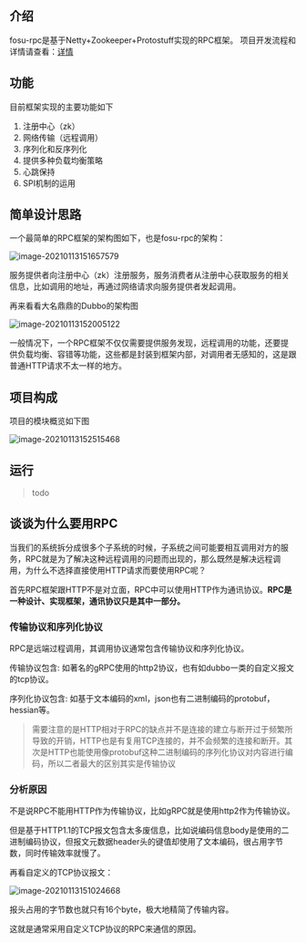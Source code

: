 ## 介绍

fosu-rpc是基于Netty+Zookeeper+Protostuff实现的RPC框架。
项目开发流程和详情请查看：[详情](https://github.com/ChaoAbner/fosu-rpc/tree/master/docs)

## 功能

目前框架实现的主要功能如下

1. 注册中心（zk）
2. 网络传输（远程调用）
3. 序列化和反序列化
4. 提供多种负载均衡策略
5. 心跳保持
6. SPI机制的运用

## 简单设计思路

一个最简单的RPC框架的架构图如下，也是fosu-rpc的架构：

![image-20210113151657579](http://img.fosuchao.com/image-20210113151657579.png)

服务提供者向注册中心（zk）注册服务，服务消费者从注册中心获取服务的相关信息，比如调用的地址，再通过网络请求向服务提供者发起调用。

再来看看大名鼎鼎的Dubbo的架构图

![image-20210113152005122](http://img.fosuchao.com/image-20210113152005122.png)

一般情况下，一个RPC框架不仅仅需要提供服务发现，远程调用的功能，还要提供负载均衡、容错等功能，这些都是封装到框架内部，对调用者无感知的，这是跟普通HTTP请求不太一样的地方。

## 项目构成

项目的模块概览如下图

![image-20210113152515468](http://img.fosuchao.com/image-20210113152515468.png)

## 运行

>  todo

## 谈谈为什么要用RPC

当我们的系统拆分成很多个子系统的时候，子系统之间可能要相互调用对方的服务，RPC就是为了解决这种远程调用的问题而出现的，那么既然是解决远程调用，为什么不选择直接使用HTTP请求而要使用RPC呢？

首先RPC框架跟HTTP不是对立面，RPC中可以使用HTTP作为通讯协议。**RPC是一种设计、实现框架，通讯协议只是其中一部分。**

### 传输协议和序列化协议

RPC是远端过程调用，其调用协议通常包含传输协议和序列化协议。

传输协议包含: 如著名的gRPC使用的http2协议，也有如dubbo一类的自定义报文的tcp协议。

序列化协议包含: 如基于文本编码的xml，json也有二进制编码的protobuf，hessian等。

> 需要注意的是HTTP相对于RPC的缺点并不是连接的建立与断开过于频繁所导致的开销，HTTP也是有复用TCP连接的，并不会频繁的连接和断开。其次是HTTP也能使用像protobuf这种二进制编码的序列化协议对内容进行编码，所以二者最大的区别其实是传输协议

### 分析原因

不是说RPC不能用HTTP作为传输协议，比如gRPC就是使用http2作为传输协议。

但是基于HTTP1.1的TCP报文包含太多废信息，比如说编码信息body是使用的二进制编码协议，但报文元数据header头的键值却使用了文本编码，很占用字节数，同时传输效率就慢了。

再看自定义的TCP协议报文：

![image-20210113151024668](http://img.fosuchao.com/image-20210113151024668.png)

报头占用的字节数也就只有16个byte，极大地精简了传输内容。

这就是通常采用自定义TCP协议的RPC来通信的原因。
